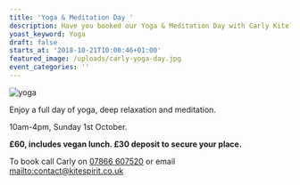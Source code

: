 ```yaml
---
title: 'Yoga & Meditation Day '
description: Have you booked our Yoga & Meditation Day with Carly Kite?
yoast_keyword: Yoga
draft: false
starts_at: '2018-10-21T10:00:46+01:00'
featured_image: /uploads/carly-yoga-day.jpg
event_categories: ''
---
```

![yoga](/uploads/carly-yoga-day.jpg)

Enjoy a full day of yoga, deep relaxation and meditation. 

10am-4pm, Sunday 1st October. 

**£60, includes vegan lunch. £30 deposit to secure your place.**

To book call Carly on [07866 607520](tel:07866607520) or email <mailto:contact@kitespirit.co.uk>
